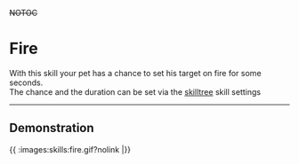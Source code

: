 ~~NOTOC~~
# Fire

With this skill your pet has a chance to set his target on fire for some seconds.<br>
The chance and the duration can be set via the [skilltree](skilltrees) skill settings

----

## Demonstration

{{ :images:skills:fire.gif?nolink |}}
